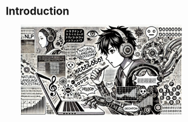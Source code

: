 # Introduction



<figure><img src="../.gitbook/assets/image (32).png" alt=""><figcaption></figcaption></figure>

